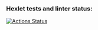 ### Hexlet tests and linter status:
[![Actions Status](https://github.com/Azeend/java-project-99/actions/workflows/hexlet-check.yml/badge.svg)](https://github.com/Azeend/java-project-99/actions)
